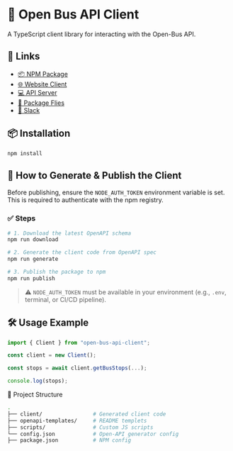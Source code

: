 # 🚌 Open Bus API Client

A TypeScript client library for interacting with the Open-Bus API.

## 🔗 Links

- [📦 NPM Package](https://www.npmjs.com/package/@hasadna/open-bus-api-client)
- [🌐 Website Client](https://github.com/hasadna/open-bus-map-search/)
- [💻 API Server](https://github.com/hasadna/open-bus-stride-api)
- [📂 Package Flies](https://github.com/hasadna/open-bus-api-client/tree/main/client)
- [💬 Slack](https://join.slack.com/t/hasadna/shared_invite/zt-167h764cg-J18ZcY1odoitq978IyMMig)

## 📦 Installation

```bash
npm install
```

## 🚀 How to Generate & Publish the Client

Before publishing, ensure the `NODE_AUTH_TOKEN` environment variable is set.
This is required to authenticate with the npm registry.

### ✅ Steps

```bash
# 1. Download the latest OpenAPI schema
npm run download

# 2. Generate the client code from OpenAPI spec
npm run generate

# 3. Publish the package to npm
npm run publish
```

> ⚠️ `NODE_AUTH_TOKEN` must be available in your environment (e.g., `.env`, terminal, or CI/CD pipeline).

## 🛠️ Usage Example

```ts
import { Client } from "open-bus-api-client";

const client = new Client();

const stops = await client.getBusStops(...);

console.log(stops);
```

📂 Project Structure

```bash
.
├── client/                # Generated client code
├── openapi-templates/     # README templets
├── scripts/               # Custom JS scripts
└── config.json            # Open-API generator config
├── package.json           # NPM config
```
